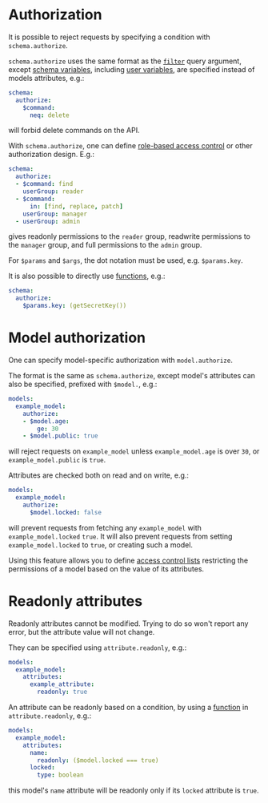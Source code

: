 # Authorization

It is possible to reject requests by specifying a condition with
`schema.authorize`.

`schema.authorize` uses the same format as the [`filter`](filtering.md) query
argument, except [schema variables](functions.md#schema-functions-variables),
including [user variables](functions.md#user-variables), are specified instead
of models attributes, e.g.:

```yml
schema:
  authorize:
    $command:
      neq: delete
```

will forbid delete commands on the API.

With `schema.authorize`, one can define
[role-based access control](https://en.wikipedia.org/wiki/Role-based_access_control) or other
authorization design. E.g.:

```yml
schema:
  authorize:
  - $command: find
    userGroup: reader
  - $command:
      in: [find, replace, patch]
    userGroup: manager
  - userGroup: admin
```

gives readonly permissions to the `reader` group, readwrite permissions
to the `manager` group, and full permissions to the `admin` group.

For `$params` and `$args`, the dot notation must be used, e.g. `$params.key`.

It is also possible to directly use [functions](functions.md), e.g.:

```yml
schema:
  authorize:
    $params.key: (getSecretKey())
```

# Model authorization

One can specify model-specific authorization with `model.authorize`.

The format is the same as `schema.authorize`, except model's attributes can
also be specified, prefixed with `$model.`, e.g.:

```yml
models:
  example_model:
    authorize:
    - $model.age:
        ge: 30
    - $model.public: true
```

will reject requests on `example_model` unless `example_model.age` is over `30`,
or `example_model.public` is `true`.

Attributes are checked both on read and on write, e.g.:

```yml
models:
  example_model:
    authorize:
      $model.locked: false
```

will prevent requests from fetching any `example_model` with
`example_model.locked` `true`. It will also prevent requests from setting
`example_model.locked` to `true`, or creating such a model.

Using this feature allows you to define
[access control lists](https://en.wikipedia.org/wiki/Access_control_list)
restricting the permissions of a model based on the value of its attributes.

# Readonly attributes

Readonly attributes cannot be modified.
Trying to do so won't report any error, but the attribute value will not change.

They can be specified using `attribute.readonly`, e.g.:

```yml
models:
  example_model:
    attributes:
      example_attribute:
        readonly: true
```

An attribute can be readonly based on a condition, by using a
[function](function.md) in `attribute.readonly`, e.g.:

```yml
models:
  example_model:
    attributes:
      name:
        readonly: ($model.locked === true)
      locked:
        type: boolean
```

this model's `name` attribute will be readonly only if its `locked` attribute is
`true`.
